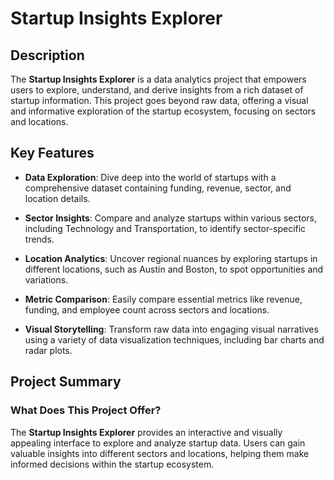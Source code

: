 # Startup Insights Explorer

## Description

The **Startup Insights Explorer** is a data analytics project that empowers users to explore, understand, and derive insights from a rich dataset of startup information. This project goes beyond raw data, offering a visual and informative exploration of the startup ecosystem, focusing on sectors and locations.

## Key Features

- **Data Exploration**: Dive deep into the world of startups with a comprehensive dataset containing funding, revenue, sector, and location details.

- **Sector Insights**: Compare and analyze startups within various sectors, including Technology and Transportation, to identify sector-specific trends.

- **Location Analytics**: Uncover regional nuances by exploring startups in different locations, such as Austin and Boston, to spot opportunities and variations.

- **Metric Comparison**: Easily compare essential metrics like revenue, funding, and employee count across sectors and locations.

- **Visual Storytelling**: Transform raw data into engaging visual narratives using a variety of data visualization techniques, including bar charts and radar plots.

## Project Summary

### What Does This Project Offer?

The **Startup Insights Explorer** provides an interactive and visually appealing interface to explore and analyze startup data. Users can gain valuable insights into different sectors and locations, helping them make informed decisions within the startup ecosystem.


